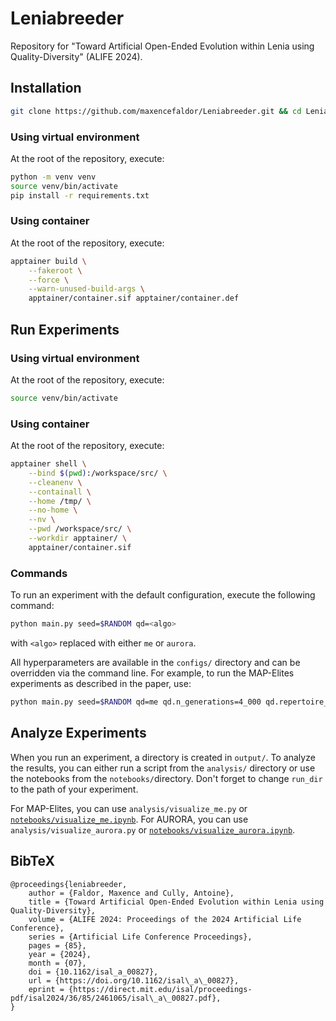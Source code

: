 # Leniabreeder

Repository for "Toward Artificial Open-Ended Evolution within Lenia using Quality-Diversity" (ALIFE 2024).

## Installation

```bash
git clone https://github.com/maxencefaldor/Leniabreeder.git && cd Leniabreeder
```

### Using virtual environment

At the root of the repository, execute:
```bash
python -m venv venv
source venv/bin/activate
pip install -r requirements.txt
```

### Using container

At the root of the repository, execute:
```bash
apptainer build \
	--fakeroot \
	--force \
	--warn-unused-build-args \
	apptainer/container.sif apptainer/container.def
```

## Run Experiments

### Using virtual environment

At the root of the repository, execute:
```bash
source venv/bin/activate
```

### Using container

At the root of the repository, execute:
```bash
apptainer shell \
	--bind $(pwd):/workspace/src/ \
	--cleanenv \
	--containall \
	--home /tmp/ \
	--no-home \
	--nv \
	--pwd /workspace/src/ \
	--workdir apptainer/ \
	apptainer/container.sif
```

### Commands

To run an experiment with the default configuration, execute the following command:
```bash
python main.py seed=$RANDOM qd=<algo>
```
with `<algo>` replaced with either `me` or `aurora`.

All hyperparameters are available in the `configs/` directory and can be overridden via the command line. For example, to run the MAP-Elites experiments as described in the paper, use:
```bash
python main.py seed=$RANDOM qd=me qd.n_generations=4_000 qd.repertoire_size=32_000 qd.fitness=pos_linear_velocity_avg qd.descriptor=[color] qd.descriptor_min=[0.,0.,0.] qd.descriptor_max=[1.,1.,1.]
```

## Analyze Experiments

When you run an experiment, a directory is created in `output/`. To analyze the results, you can either run a script from the `analysis/` directory or use the notebooks from the `notebooks/`directory. Don't forget to change `run_dir` to the path of your experiment.

For MAP-Elites, you can use `analysis/visualize_me.py` or [`notebooks/visualize_me.ipynb`](https://github.com/maxencefaldor/Leniabreeder/blob/main/notebooks/visualize_me.ipynb). For AURORA, you can use `analysis/visualize_aurora.py` or [`notebooks/visualize_aurora.ipynb`](https://github.com/maxencefaldor/Leniabreeder/blob/main/notebooks/visualize_aurora.ipynb).

## BibTeX

```
@proceedings{leniabreeder,
	author = {Faldor, Maxence and Cully, Antoine},
	title = {Toward Artificial Open-Ended Evolution within Lenia using Quality-Diversity},
	volume = {ALIFE 2024: Proceedings of the 2024 Artificial Life Conference},
	series = {Artificial Life Conference Proceedings},
	pages = {85},
	year = {2024},
	month = {07},
	doi = {10.1162/isal_a_00827},
	url = {https://doi.org/10.1162/isal\_a\_00827},
	eprint = {https://direct.mit.edu/isal/proceedings-pdf/isal2024/36/85/2461065/isal\_a\_00827.pdf},
}
```

